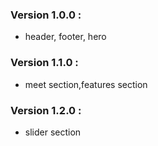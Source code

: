 ### Version 1.0.0 :

- header, footer, hero

### Version 1.1.0 :

- meet section,features section

### Version 1.2.0 :

- slider section

